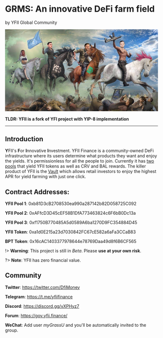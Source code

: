 # GRMS: An innovative DeFi farm field

by YFII Global Community

![](./img/defi4.jpeg)

**TLDR: YFII is a fork of YFI project with YIP-8 implementation**

---

## Introduction

**Y**FII's **F**or **I**nnovative **I**nvestment. YFII Finance is a community-owned DeFi infrastructure where its users determine what products they want and enjoy the yields. It's permissionless for all the people to join. Currently it has [two pools](./yield-farming.md) that yield YFII tokens as well as CRV and BAL rewards. The killer product of YFII is the [Vault](./vault.md) which allows retail investors to enjoy the highest APR for yield farming with just one click.


## Contract Addresses:

**YFII Pool 1**: 0xb81D3cB2708530ea990a287142b82D058725C092

**YFII Pool 2**: 0xAFfcD3D45cEF58B1DfA773463824c6F6bB0Dc13a

**YFII Pool 3**: 0xf1750B770485A5d0589A6ba1270D9FC354884D45

**YFII Token**: 0xa1d0E215a23d7030842FC67cE582a6aFa3CCaB83

**BPT Token**: 0x16cAC1403377978644e78769Daa49d8f6B6CF565


!> **Warning**: This project is still in *Beta*. Please **use at your own risk**.

?> **Note**: YFII has zero financial value.


## Community

**Twitter**: https://twitter.com/DfiMoney

**Telegram**: https://t.me/yfiifinance

**Discord**: https://discord.gg/vXPHyz7

**Forum**: https://gov.yfii.finance/

**WeChat**: Add user *myGrassU* and you'll be automatically invited to the group.
